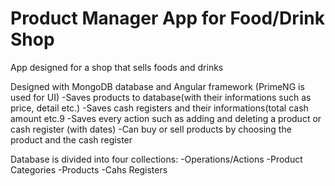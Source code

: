 # Product Manager App for Food/Drink Shop
App designed for a shop that sells foods and drinks

Designed with MongoDB database and Angular framework (PrimeNG is used for UI)
  -Saves products to database(with their informations such as price, detail etc.)
  -Saves cash registers and their informations(total cash amount etc.9
  -Saves every action such as adding and deleting a product or cash register (with dates)
  -Can buy or sell products by choosing the product and the cash register

Database is divided into four collections:
  -Operations/Actions
  -Product Categories
  -Products
  -Cahs Registers
